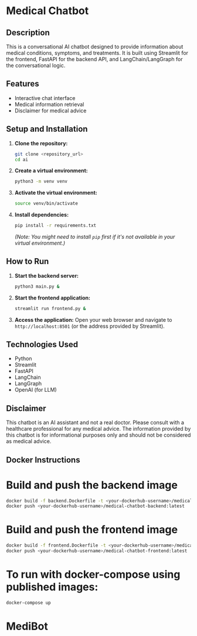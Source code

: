 # Medical Chatbot

## Description
This is a conversational AI chatbot designed to provide information about medical conditions, symptoms, and treatments. It is built using Streamlit for the frontend, FastAPI for the backend API, and LangChain/LangGraph for the conversational logic.

## Features
*   Interactive chat interface
*   Medical information retrieval
*   Disclaimer for medical advice

## Setup and Installation

1.  **Clone the repository:**
    ```bash
    git clone <repository_url>
    cd ai
    ```
2.  **Create a virtual environment:**
    ```bash
    python3 -m venv venv
    ```
3.  **Activate the virtual environment:**
    ```bash
    source venv/bin/activate
    ```
4.  **Install dependencies:**
    ```bash
    pip install -r requirements.txt
    ```
    *(Note: You might need to install `pip` first if it's not available in your virtual environment.)*

## How to Run

1.  **Start the backend server:**
    ```bash
    python3 main.py &
    ```
2.  **Start the frontend application:**
    ```bash
    streamlit run frontend.py &
    ```
3.  **Access the application:**
    Open your web browser and navigate to `http://localhost:8501` (or the address provided by Streamlit).

## Technologies Used
*   Python
*   Streamlit
*   FastAPI
*   LangChain
*   LangGraph
*   OpenAI (for LLM)

## Disclaimer
This chatbot is an AI assistant and not a real doctor. Please consult with a healthcare professional for any medical advice. The information provided by this chatbot is for informational purposes only and should not be considered as medical advice.

## Docker Instructions

# Build and push the backend image
```bash
docker build -f backend.Dockerfile -t <your-dockerhub-username>/medical-chatbot-backend:latest .
docker push <your-dockerhub-username>/medical-chatbot-backend:latest
```

# Build and push the frontend image
```bash
docker build -f frontend.Dockerfile -t <your-dockerhub-username>/medical-chatbot-frontend:latest .
docker push <your-dockerhub-username>/medical-chatbot-frontend:latest
```

# To run with docker-compose using published images:
```bash
docker-compose up
```
# MediBot
